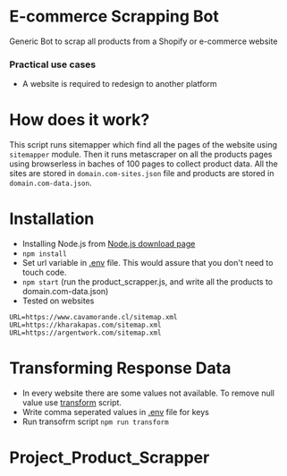 # E-commerce Scrapping Bot

Generic Bot to scrap all products from a Shopify or e-commerce website

### Practical use cases

 - A website is required to redesign to another platform

How does it work?
================  

 This script runs sitemapper which find all the pages of the website using
`sitemapper` module. Then it runs metascraper on all the products pages using
browserless in baches of 100 pages to collect product data. All the sites are
stored in `domain.com-sites.json` file and products are stored in
`domain.com-data.json`.

Installation
===============

 - Installing Node.js from [Node.js download page](https://nodejs.org/en/download/)
 - `npm install`
 - Set url variable in [.env](/.env) file. This would assure that you don't
   need to touch code.
 - `npm start` (run the product_scrapper.js, and write all the products to
   domain.com-data.json)
 - Tested on websites
```
URL=https://www.cavamorande.cl/sitemap.xml
URL=https://kharakapas.com/sitemap.xml
URL=https://argentwork.com/sitemap.xml
```

Transforming Response Data
==========================

 - In every website there are some values not available. To remove null value
   use [transform](/transform.js) script. 
 - Write comma seperated values in [.env](/.env) file for keys
 - Run transofrm script `npm run transform`

# Project_Product_Scrapper
